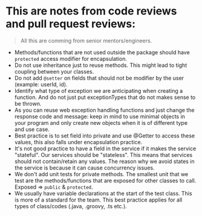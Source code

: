# This are notes from code reviews and pull request reviews: 
> All this are comming from senior mentors/engineers.

* Methods/functions that are not used outside the package should have `protected` access modifier for encapsulation.
* Do not use inheritance just to reuse methods. This might lead to tight coupling between your classes.
* Do not add `@setter` on fields that should not be modifier by the user (example: userId, id).
* Identify what type of exception we are anticipating when creating a function. And do not just put exceptionTypes that do not makes sense to be thrown. 
* As you can reuse web exception handling functions and just change the response code and message: keep in mind to use minimal objects in your program and only create new objects when it is of different type and use case.
* Best practice is to set field into private and use @Getter to access these values, this also falls under encapsulation practice.
* It's not good practice to have a field in the service if it makes the service "stateful".  Our services should be "stateless". This means that services should not contain/retain any values. The reason why we avoid states in the service is because it can cause concurrency issues.
* We don't add unit tests for private methods. The smallest unit that we test are the methods/functions that are exposed for other classes to call. Exposed => `public` & `protected`.
* We usually have variable declarations at the start of the test class. This is more of a standard for the team. This best practice applies for all types of class/codes (.java, .groovy, .ts etc.).
